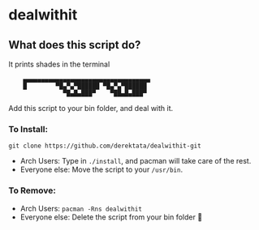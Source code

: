 # dealwithit
## What does this script do?
It prints shades in the terminal


        ▄▄▄▄▄▄▄▄▄▄▄▄▄▄▄▄▄▄▄▄▄▄▄▄▄▄▄▄▄▄▄▄▄▄▄
        █        ▀█▄▀▄▀██████ ▀█▄▀▄▀██████
                   ▀█▄█▄███▀    ▀██▄█▄███▀


Add this script to your bin folder, and deal with it.

### To Install:
`git clone https://github.com/derektata/dealwithit-git`
- Arch Users: Type in `./install`, and pacman will take care of the rest.
- Everyone else: Move the script to your `/usr/bin`.

### To Remove:
- Arch Users: `pacman -Rns dealwithit`
- Everyone else: Delete the script from your bin folder 🤷
